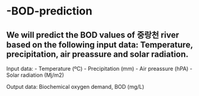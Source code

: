 # -BOD-prediction
We will predict the BOD values of 중랑천 river based on the following input data: Temperature, precipitation, air preassure and solar radiation.
-----------------------------------------------------------
Input data:
    - Temperature (ºC)
    - Precipitation (mm)
    - Air preassure (hPA)
    - Solar radiation (Mj/m2)

Output data:
    Biochemical oxygen demand, BOD (mg/L)